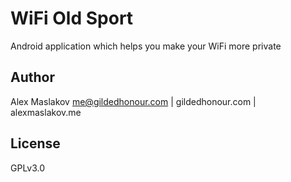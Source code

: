 # WiFi Old Sport
Android application which helps you make your WiFi more private

## Author

Alex Maslakov me@gildedhonour.com | gildedhonour.com | alexmaslakov.me

## License

GPLv3.0
